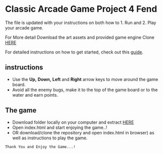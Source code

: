 Classic Arcade Game Project 4 Fend
===============================

The file is updated with your instructions on both how to 1. Run and 2. Play your arcade game.

For More detail Download the art assets and provided game engine Clone [HERE](https://github.com/udacity/frontend-nanodegree-arcade-game)

For detailed instructions on how to get started, check out this [guide](https://docs.google.com/document/d/1v01aScPjSWCCWQLIpFqvg3-vXLH2e8_SZQKC8jNO0Dc/pub?embedded=true).

## instructions
* Use the **Up,** **Down,** **Left** and **Right** arrow keys to move around the game board.
* Avoid all the enemy bugs, make it to the top of the game board or to the water and earn points.
## The game
* Download folder locally on your computer and extract [HERE](https://github.com/BARSOFTART/Classic-Arcade-Game-Project-4-Fend)
* Open index.html and start enjoying the game..!
* OR download/clone the repository and open index.html in browser) as well as instructions to play the game.
```
Thank You and Enjoy the Game...!